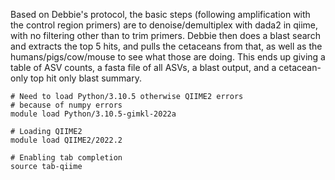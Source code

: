 Based on Debbie's protocol, the basic steps (following amplification with the control region primers) are to denoise/demultiplex with dada2 in qiime, with no filtering other than to trim primers. Debbie then does a blast search and extracts the top 5 hits, and pulls the cetaceans from that, as well as the humans/pigs/cow/mouse to see what those are doing. This ends up giving a table of ASV counts, a fasta file of all ASVs, a blast output, and a cetacean-only top hit only blast summary.

```
# Need to load Python/3.10.5 otherwise QIIME2 errors
# because of numpy errors
module load Python/3.10.5-gimkl-2022a

# Loading QIIME2
module load QIIME2/2022.2

# Enabling tab completion
source tab-qiime

```
